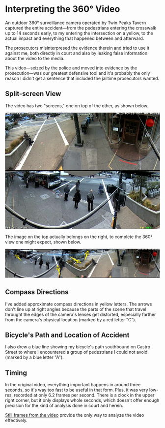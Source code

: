 # Interpreting the 360° Video

An outdoor 360° surveillance camera operated by Twin Peaks Tavern captured the entire accident—from the pedestrians entering the crosswalk up to 14 seconds early, to my entering the intersection on a yellow, to the actual impact and everything that happened between and afterward.

The prosecutors misinterpresed the evidence therein and tried to use it against me, both directly in court and also by leaking false information about the video to the media.

This video—seized by the police and moved into evidence by the prosecution—was our greatest defensive tool and it's probably the only reason I didn't get a sentence that included the jailtime prosecutors wanted.

## Split-screen View

The video has two "screens," one on top of the other, as shown below.

<img src="/assets/images/stills/o080210f1.jpg"/>

The image on the top actually belongs on the right, to complete the 360° view one might expect, shown below.

<img src="/assets/images/360.jpg"/>

## Compass Directions
I've added approximate compass directions in yellow letters. The arrows don't line up at right angles because the parts of the scene that travel throught the edges of the camera's lenses get distorted, especially farther from the camera's physical location (marked by a red letter "C").

## Bicycle's Path and Location of Accident
I also drew a blue line showing my bicycle's path southbound on Castro Street to where I encountered a group of pedestrians I could not avoid (marked by a blue letter "A").

## Timing
In the original video, everything important happens in around three seconds, so it's way too fast to be useful in that form. Plus, it was very low-res, recorded at only 6.2 frames per second. There is a clock in the upper right corner, but it only displays whole seconds, which doesn't offer enough precision for the kind of analysis done in court and herein.

[Still frames from the video](/rebuttals/walk_symbol.md) provide the only way to analyze the video effectively.